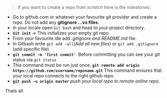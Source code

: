 > If you want to create a repo from _scratch_ here is the milestones.

- Go to github.com or whatever your favourite git provider and create a repo. Do not add any **gitignore ...vs files.**
- In your locale open `Git bash` and head to your project directory.
- **`Git init`** -> This initializes your empty git repo
- From your favourite ide add  _.gitignore and README.md_ file.
- In Gitbash  write `git add -all`(_Add all new files_) or `git add .gitignore` (add specific file)
- **`git commit -m 'first commit'`**. Before committing you can see your git status via `git status`
- This command must be run just once. **`git remote add origin  https://github.com/username/reponame.git`**
This command ensures that your local repo connects to the right github repo.
- **`git push -u origin master`** _push your local repo to remote online repo_.

Thats all.
